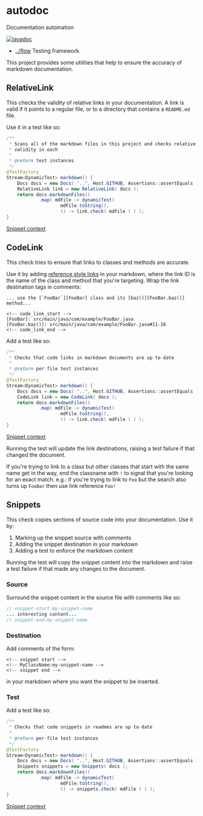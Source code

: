 
<!-- title start -->

# autodoc

Documentation automation

[![javadoc](https://javadoc.io/badge2/com.mastercard.test.flow/autodoc/javadoc.svg)](https://javadoc.io/doc/com.mastercard.test.flow/autodoc)

 * [../flow](https://github.com/Mastercard/flow) Testing framework

<!-- title end -->

This project provides some utilities that help to ensure the accuracy of markdown documentation.

## RelativeLink

This checks the validity of relative links in your documentation. A link is valid if it points to a regular file, or to a directory that contains a `README.md` file.

Use it in a test like so:


<!-- snippet start -->

<!-- LinkTest!:relative_link_usage -->

```java
/**
 * Scans all of the markdown files in this project and checks relative link
 * validity in each
 *
 * @return test instances
 */
@TestFactory
Stream<DynamicTest> markdown() {
	Docs docs = new Docs( "..", Host.GITHUB, Assertions::assertEquals );
	RelativeLink link = new RelativeLink( docs );
	return docs.markdownFiles()
			.map( mdFile -> dynamicTest(
					mdFile.toString(),
					() -> link.check( mdFile ) ) );
}
```
[Snippet context](../doc/src/test/java/com/mastercard/test/flow/doc/LinkTest.java#L22-L36)

<!-- snippet end -->

## CodeLink

This check tries to ensure that links to classes and methods are accurate.

Use it by adding [reference style links](https://www.markdownguide.org/basic-syntax/#reference-style-links) in your markdown, where the link ID is the name of the class and method that you're targeting.
Wrap the link destination tags in comments:

<pre><code>... use the &lsqb;`FooBar`&rsqb;&lsqb;FooBar&rsqb; class and its &lsqb;baz()&rsqb;&lsqb;FooBar.baz()&rsqb; method...

&lt;!-- code_link_start --&gt;
&lsqb;FooBar&rsqb;: src/main/java/com/example/FooBar.java
&lsqb;FooBar.baz()&rsqb;: src/main/java/com/example/FooBar.java#11-16
&lt;!-- code_link_end --&gt;</code></pre>

Add a test like so:

<!-- snippet start -->

<!-- CodeLinkTest:code_link_usage -->

```java
/**
 * Checks that code links in markdown documents are up-to-date
 *
 * @return per-file test instances
 */
@TestFactory
Stream<DynamicTest> markdown() {
	Docs docs = new Docs( "..", Host.GITHUB, Assertions::assertEquals );
	CodeLink link = new CodeLink( docs );
	return docs.markdownFiles()
			.map( mdFile -> dynamicTest(
					mdFile.toString(),
					() -> link.check( mdFile ) ) );
}
```
[Snippet context](../doc/src/test/java/com/mastercard/test/flow/doc/CodeLinkTest.java#L22-L35)

<!-- snippet end -->

Running the test will update the link destinations, raising a test failure if that changed the document.

If you're trying to link to a class but other classes that start with the
same name get in the way, end the classname with `!` to signal
that you're looking for an exact match. e.g.: if you're trying to link to
`Foo` but the search also turns up `FooBar` then use
link reference `Foo!`

## Snippets

This check copies sections of source code into your documentation. Use it by:
 1. Marking up the snippet source with comments
 1. Adding the snippet destination in your markdown
 1. Adding a test to enforce the markdown content

Running the test will copy the snippet content into the markdown and raise a test failure if that made any changes to the document.

### Source

Surround the snippet content in the source file with comments like so:

```java
// snippet-start:my-snippet-name
... interesting content...
// snippet-end:my-snippet-name
```

### Destination

Add comments of the form:

<pre><code>&lt;!-- snippet start --&gt;
&lt;!-- MyClassName:my-snippet-name --&gt;
&lt;!-- snippet end --&gt;</code></pre>

in your markdown where you want the snippet to be inserted.

### Test

Add a test like so:

<!-- snippet start -->

<!-- SnippetTest:snippets-usage -->

```java
/**
 * Checks that code snippets in readmes are up-to-date
 *
 * @return per-file test instances
 */
@TestFactory
Stream<DynamicTest> markdown() {
	Docs docs = new Docs( "..", Host.GITHUB, Assertions::assertEquals );
	Snippets snippets = new Snippets( docs );
	return docs.markdownFiles()
			.map( mdFile -> dynamicTest(
					mdFile.toString(),
					() -> snippets.check( mdFile ) ) );
}
```
[Snippet context](../doc/src/test/java/com/mastercard/test/flow/doc/SnippetTest.java#L22-L35)

<!-- snippet end -->
